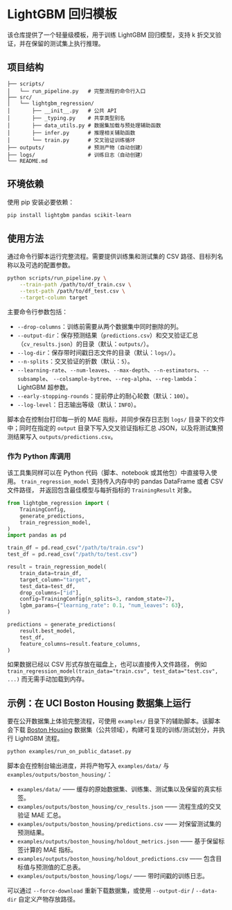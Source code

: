 # LightGBM 回归模板

该仓库提供了一个轻量级模板，用于训练 LightGBM 回归模型，支持 k 折交叉验证，并在保留的测试集上执行推理。

## 项目结构

```
├── scripts/
│   └── run_pipeline.py   # 完整流程的命令行入口
├── src/
│   └── lightgbm_regression/
│       ├── __init__.py   # 公共 API
│       ├── _typing.py    # 共享类型别名
│       ├── data_utils.py # 数据集加载与预处理辅助函数
│       ├── infer.py      # 推理相关辅助函数
│       └── train.py      # 交叉验证训练循环
├── outputs/              # 预测产物（自动创建）
├── logs/                 # 训练日志（自动创建）
└── README.md
```

## 环境依赖

使用 pip 安装必要依赖：

```bash
pip install lightgbm pandas scikit-learn
```

## 使用方法

通过命令行脚本运行完整流程。需要提供训练集和测试集的 CSV 路径、目标列名称以及可选的配置参数。

```bash
python scripts/run_pipeline.py \
    --train-path /path/to/df_train.csv \
    --test-path /path/to/df_test.csv \
    --target-column target
```

主要命令行参数包括：

- `--drop-columns`：训练前需要从两个数据集中同时删除的列。
- `--output-dir`：保存预测结果（`predictions.csv`）和交叉验证汇总（`cv_results.json`）的目录（默认：`outputs/`）。
- `--log-dir`：保存带时间戳日志文件的目录（默认：`logs/`）。
- `--n-splits`：交叉验证的折数（默认：`5`）。
- `--learning-rate`、`--num-leaves`、`--max-depth`、`--n-estimators`、`--subsample`、
  `--colsample-bytree`、`--reg-alpha`、`--reg-lambda`：LightGBM 超参数。
- `--early-stopping-rounds`：提前停止的耐心轮数（默认：`100`）。
- `--log-level`：日志输出等级（默认：`INFO`）。

脚本会在控制台打印每一折的 MAE 指标，并同步保存日志到 `logs/` 目录下的文件中；同时在指定的 `output` 目录下写入交叉验证指标汇总 JSON，以及将测试集预测结果写入 `outputs/predictions.csv`。

### 作为 Python 库调用

该工具集同样可以在 Python 代码（脚本、notebook 或其他包）中直接导入使用。
`train_regression_model` 支持传入内存中的 pandas DataFrame 或者 CSV 文件路径，
并返回包含最佳模型与每折指标的 `TrainingResult` 对象。

```python
from lightgbm_regression import (
    TrainingConfig,
    generate_predictions,
    train_regression_model,
)
import pandas as pd

train_df = pd.read_csv("/path/to/train.csv")
test_df = pd.read_csv("/path/to/test.csv")

result = train_regression_model(
    train_data=train_df,
    target_column="target",
    test_data=test_df,
    drop_columns=["id"],
    config=TrainingConfig(n_splits=3, random_state=7),
    lgbm_params={"learning_rate": 0.1, "num_leaves": 63},
)

predictions = generate_predictions(
    result.best_model,
    test_df,
    feature_columns=result.feature_columns,
)
```

如果数据已经以 CSV 形式存放在磁盘上，也可以直接传入文件路径，
例如 `train_regression_model(train_data="train.csv", test_data="test.csv", ...)`
而无需手动加载到内存。

## 示例：在 UCI Boston Housing 数据集上运行

要在公开数据集上体验完整流程，可使用 `examples/` 目录下的辅助脚本。该脚本会下载 [Boston Housing](https://raw.githubusercontent.com/jbrownlee/Datasets/master/housing.csv) 数据集（公共领域），构建可复现的训练/测试划分，并执行 LightGBM 流程。

```bash
python examples/run_on_public_dataset.py
```

脚本会在控制台输出进度，并将产物写入 `examples/data/` 与 `examples/outputs/boston_housing/`：

- `examples/data/` —— 缓存的原始数据集、训练集、测试集以及保留的真实标签。
- `examples/outputs/boston_housing/cv_results.json` —— 流程生成的交叉验证 MAE 汇总。
- `examples/outputs/boston_housing/predictions.csv` —— 对保留测试集的预测结果。
- `examples/outputs/boston_housing/holdout_metrics.json` —— 基于保留标签计算的 MAE 指标。
- `examples/outputs/boston_housing/holdout_predictions.csv` —— 包含目标值与预测值的汇总表。
- `examples/outputs/boston_housing/logs/` —— 带时间戳的训练日志。

可以通过 `--force-download` 重新下载数据集，或使用 `--output-dir` / `--data-dir` 自定义产物存放路径。
